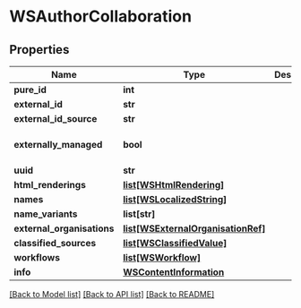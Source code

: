 # WSAuthorCollaboration

## Properties
Name | Type | Description | Notes
------------ | ------------- | ------------- | -------------
**pure_id** | **int** |  | [optional] 
**external_id** | **str** |  | [optional] 
**external_id_source** | **str** |  | [optional] 
**externally_managed** | **bool** |  | [optional] [default to False]
**uuid** | **str** |  | [optional] 
**html_renderings** | [**list[WSHtmlRendering]**](WSHtmlRendering.md) |  | [optional] 
**names** | [**list[WSLocalizedString]**](WSLocalizedString.md) |  | [optional] 
**name_variants** | **list[str]** |  | [optional] 
**external_organisations** | [**list[WSExternalOrganisationRef]**](WSExternalOrganisationRef.md) |  | [optional] 
**classified_sources** | [**list[WSClassifiedValue]**](WSClassifiedValue.md) |  | [optional] 
**workflows** | [**list[WSWorkflow]**](WSWorkflow.md) |  | [optional] 
**info** | [**WSContentInformation**](WSContentInformation.md) |  | [optional] 

[[Back to Model list]](../README.md#documentation-for-models) [[Back to API list]](../README.md#documentation-for-api-endpoints) [[Back to README]](../README.md)


